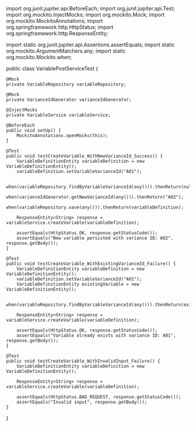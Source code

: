 import org.junit.jupiter.api.BeforeEach;
import org.junit.jupiter.api.Test;
import org.mockito.InjectMocks;
import org.mockito.Mock;
import org.mockito.MockitoAnnotations;
import org.springframework.http.HttpStatus;
import org.springframework.http.ResponseEntity;

import static org.junit.jupiter.api.Assertions.assertEquals;
import static org.mockito.ArgumentMatchers.any;
import static org.mockito.Mockito.when;

public class VariablePostServiceTest {

    @Mock
    private VariableRepository variableRepository;

    @Mock
    private VarianceIdGenerator varianceIdGenerator;

    @InjectMocks
    private VariableService variableService;

    @BeforeEach
    public void setUp() {
        MockitoAnnotations.openMocks(this);
    }

    @Test
    public void testCreateVariable_WithNewVarianceId_Success() {
        VariableDefinitionEntity variableDefinition = new VariableDefinitionEntity();
        variableDefinition.setVariableVarianceId("A01");
        
        when(variableRepository.findByVariableVarianceId(any())).thenReturn(null);
        when(varianceIdGenerator.getNewVarianceId(any())).thenReturn("A02");
        when(variableRepository.save(any())).thenReturn(variableDefinition);

        ResponseEntity<String> response = variableService.createVariable(variableDefinition);

        assertEquals(HttpStatus.OK, response.getStatusCode());
        assertEquals("New variable persisted with variance ID: A02", response.getBody());
    }

    @Test
    public void testCreateVariable_WithExistingVarianceId_Failure() {
        VariableDefinitionEntity variableDefinition = new VariableDefinitionEntity();
        variableDefinition.setVariableVarianceId("A01");
        VariableDefinitionEntity existingVariable = new VariableDefinitionEntity();

        when(variableRepository.findByVariableVarianceId(any())).thenReturn(existingVariable);

        ResponseEntity<String> response = variableService.createVariable(variableDefinition);

        assertEquals(HttpStatus.OK, response.getStatusCode());
        assertEquals("Variable already exists with variance ID: A01", response.getBody());
    }

    @Test
    public void testCreateVariable_WithInvalidInput_Failure() {
        VariableDefinitionEntity variableDefinition = new VariableDefinitionEntity();

        ResponseEntity<String> response = variableService.createVariable(variableDefinition);

        assertEquals(HttpStatus.BAD_REQUEST, response.getStatusCode());
        assertEquals("Invalid input", response.getBody());
    }
}
